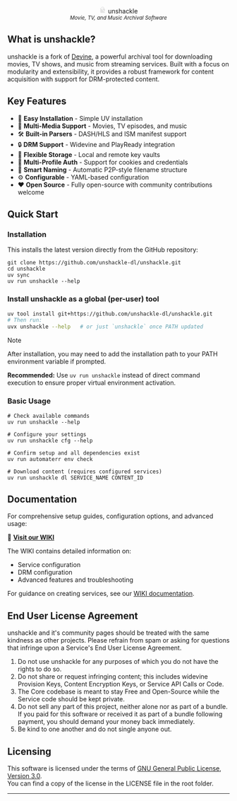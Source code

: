 <p align="center">
    <svg xmlns="http://www.w3.org/2000/svg" height="16px" viewBox="0 0 24 24" width="16px" fill="#e3e3e3"><path d="M0 0h24v24H0zm0 0h24v24H0zm0 0h24v24H0V0zm0 0h24v24H0V0z" fill="none"/><path d="M21 21.78L4.22 5 3 6.22l2.04 2.04C4.42 8.6 4 9.25 4 10v10c0 1.1.9 2 2 2h12c.23 0 .45-.05.66-.12L19.78 23 21 21.78zM8.9 6c0-1.71 1.39-3.1 3.1-3.1s3.1 1.39 3.1 3.1v2H9.66L20 18.34V10c0-1.1-.9-2-2-2h-1V6c0-2.76-2.24-5-5-5-2.56 0-4.64 1.93-4.94 4.4L8.9 7.24V6z"/></svg> unshackle
    <br/>
    <sup><em>Movie, TV, and Music Archival Software</em></sup>
</p>

## What is unshackle?

unshackle is a fork of [Devine](https://github.com/devine-dl/devine/), a powerful archival tool for downloading movies, TV shows, and music from streaming services. Built with a focus on modularity and extensibility, it provides a robust framework for content acquisition with support for DRM-protected content.

## Key Features

- 🚀 **Easy Installation** - Simple UV installation
- 🎥 **Multi-Media Support** - Movies, TV episodes, and music
- 🛠️ **Built-in Parsers** - DASH/HLS and ISM manifest support
- 🔒 **DRM Support** - Widevine and PlayReady integration
- 💾 **Flexible Storage** - Local and remote key vaults
- 👥 **Multi-Profile Auth** - Support for cookies and credentials
- 🤖 **Smart Naming** - Automatic P2P-style filename structure
- ⚙️ **Configurable** - YAML-based configuration
- ❤️ **Open Source** - Fully open-source with community contributions welcome

## Quick Start

### Installation

This installs the latest version directly from the GitHub repository:

```shell
git clone https://github.com/unshackle-dl/unshackle.git
cd unshackle
uv sync
uv run unshackle --help
```

### Install unshackle as a global (per-user) tool

```bash
uv tool install git+https://github.com/unshackle-dl/unshackle.git
# Then run:
uvx unshackle --help   # or just `unshackle` once PATH updated
```

> [!NOTE]
> After installation, you may need to add the installation path to your PATH environment variable if prompted.
>
> **Recommended:** Use `uv run unshackle` instead of direct command execution to ensure proper virtual environment activation.

### Basic Usage

```shell
# Check available commands
uv run unshackle --help

# Configure your settings
uv run unshackle cfg --help

# Confirm setup and all dependencies exist
uv run automaterr env check

# Download content (requires configured services)
uv run unshackle dl SERVICE_NAME CONTENT_ID
```

## Documentation

For comprehensive setup guides, configuration options, and advanced usage:

📖 **[Visit our WIKI](https://github.com/unshackle-dl/unshackle/wiki)**

The WIKI contains detailed information on:

- Service configuration
- DRM configuration
- Advanced features and troubleshooting

For guidance on creating services, see our [WIKI documentation](https://github.com/unshackle-dl/unshackle/wiki).

## End User License Agreement

unshackle and it's community pages should be treated with the same kindness as other projects.
Please refrain from spam or asking for questions that infringe upon a Service's End User License Agreement.

1. Do not use unshackle for any purposes of which you do not have the rights to do so.
2. Do not share or request infringing content; this includes widevine Provision Keys, Content Encryption Keys,
   or Service API Calls or Code.
3. The Core codebase is meant to stay Free and Open-Source while the Service code should be kept private.
4. Do not sell any part of this project, neither alone nor as part of a bundle.
   If you paid for this software or received it as part of a bundle following payment, you should demand your money
   back immediately.
5. Be kind to one another and do not single anyone out.

## Licensing

This software is licensed under the terms of [GNU General Public License, Version 3.0](LICENSE).  
You can find a copy of the license in the LICENSE file in the root folder.

---

[Export Cookies]: https://addons.mozilla.org/addon/export-cookies-txt
[Open Cookies.txt]: https://chrome.google.com/webstore/detail/gdocmgbfkjnnpapoeobnolbbkoibbcif
